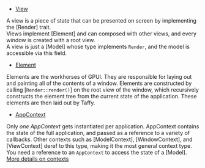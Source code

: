 
- [View](https://github.com/zed-industries/zed/blob/main/crates/gpui/src/view.rs)

A view is a piece of state that can be presented on screen by implementing the [Render] trait.   
Views implement [Element] and can composed with other views, and every window is created with a root view.   
A view is just a [Model] whose type implements `Render`, and the model is accessible via this field.

- [Element](https://github.com/zed-industries/zed/blob/main/crates/gpui/src/element.rs)

Elements are the workhorses of GPUI. They are responsible for laying out and painting all of the contents of a window.
Elements are constructed by calling [`Render::render()`] on the root view of the window, which recursively constructs the element tree from the current state of the application.  These elements are then laid out by Taffy.

- [AppContext](https://github.com/zed-industries/zed/blob/main/crates/gpui/src/app.rs)

Only *one AppContext* gets instantiated per application.  AppContext contains the state of the full application, and passed as a reference to a variety of callbacks.  Other contexts such as [ModelContext], [WindowContext], and [ViewContext] deref to this type, making it the most general context type. You need a reference to an `AppContext` to access the state of a [Model]. [More details on contexts](https://github.com/stormasm/zednotes/blob/main/contexts.md)
